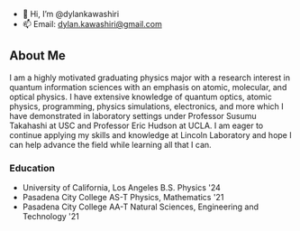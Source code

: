 - 👋 Hi, I’m @dylankawashiri
- 📫 Email: dylan.kawashiri@gmail.com

## About Me
I am a highly motivated graduating physics major with a research interest in quantum information sciences with an emphasis on atomic, molecular, and optical physics. I have extensive knowledge of quantum optics, atomic physics, programming, physics simulations, electronics, and more which I have demonstrated in laboratory settings under Professor Susumu Takahashi at USC and Professor Eric Hudson at UCLA. I am eager to continue applying my skills and knowledge at Lincoln Laboratory and hope I can help advance the field while learning all that I can. 

### Education
- University of California, Los Angeles B.S. Physics '24
- Pasadena City College AS-T Physics, Mathematics '21
- Pasadena City College AA-T Natural Sciences, Engineering and Technology '21

<!---
dylankawashiri/dylankawashiri is a ✨ special ✨ repository because its `README.md` (this file) appears on your GitHub profile.
You can click the Preview link to take a look at your changes.
--->
